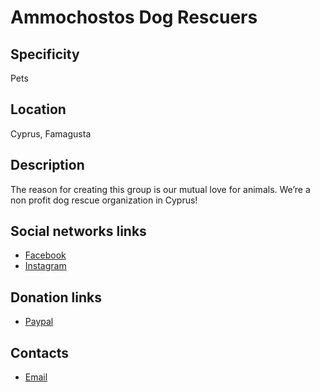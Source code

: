 # Ammochostos Dog Rescuers

## Specificity
Pets

## Location
Cyprus, Famagusta

## Description
The reason for creating this group is our mutual love for animals. We’re a non profit dog rescue organization in Cyprus!

## Social networks links
- [Facebook](https://www.facebook.com/Ammochostos-Dog-Rescuers-386409831707259)
- [Instagram](https://www.instagram.com/ammochostos_dog_rescuers/)

## Donation links
- [Paypal](https://www.paypal.com/donate?hosted_button_id=E3HFSUFZYNLT6)

## Contacts
- [Email](mailto:ammochostosdogs@gmail.com)
